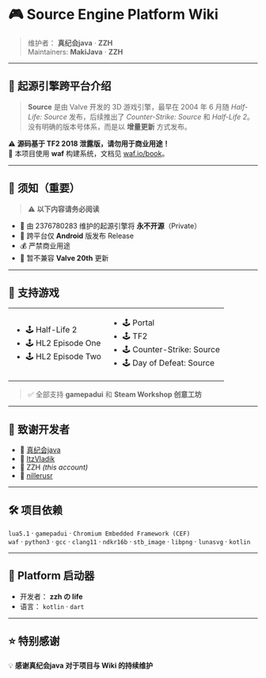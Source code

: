 # 🎮 Source Engine Platform Wiki

> 维护者： **真纪会java** · **ZZH**  
> Maintainers: **MakiJava** · **ZZH**

---

## 📖 起源引擎跨平台介绍

> **Source** 是由 Valve 开发的 3D 游戏引擎，最早在 2004 年 6 月随 *Half-Life: Source* 发布，后续推出了 *Counter-Strike: Source* 和 *Half-Life 2*。  
> 没有明确的版本号体系，而是以 **增量更新** 方式发布。

⚠️ **源码基于 TF2 2018 泄露版，请勿用于商业用途！**  
🔧 本项目使用 **waf** 构建系统，文档见 [waf.io/book](https://waf.io/book)。

---

## 🚫 须知（重要）
> ⚠️ **以下内容请务必阅读**
- 🛑 由 2376780283 维护的起源引擎将 **永不开源**（Private）  
- 📱 跨平台仅 **Android** 版发布 Release  
- 💰 严禁商业用途  
- 🔄 暂不兼容 **Valve 20th** 更新  

---

## 🎯 支持游戏

<table>
<tr>
<td>

- 🕹 Half-Life 2  
- 🕹 HL2 Episode One  
- 🕹 HL2 Episode Two  

</td>
<td>

- 🕹 Portal  
- 🕹 TF2  
- 🕹 Counter-Strike: Source  
- 🕹 Day of Defeat: Source  

</td>
</tr>
</table>

> ✅ 全部支持 **gamepadui** 和 **Steam Workshop 创意工坊**

---

## 🙏 致谢开发者
- 👤 [真纪会java](https://github.com/KonuriMakiJava)  
- 👤 [ItzVladik](https://github.com/ItzVladik)  
- 👤 ZZH *(this account)*  
- 👤 [nillerusr](https://github.com/nillerusr)  

---

## 🛠 项目依赖
`lua5.1` · `gamepadui` · `Chromium Embedded Framework (CEF)`  
`waf` · `python3` · `gcc` · `clang11` · `ndkr16b` · `stb_image` · `libpng` · `lunasvg` · `kotlin`

---

## 🚀 Platform 启动器
- 开发者： **zzh の life**  
- 语言： `kotlin` · `dart`

---

## ⭐ 特别感谢
💡 **感谢真纪会java 对于项目与 Wiki 的持续维护**
